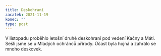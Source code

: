 ```yaml
---
title: Deskohraní
zacatek: 2021-11-19
konec: ""
type: post
---
```

V listopadu proběhlo letošní druhé deskohraní pod vedení Kačny a Máti. Sešli jsme se u Mladých ochránců přírody. Účast byla hojná a zahrálo se mnoho deskovek.